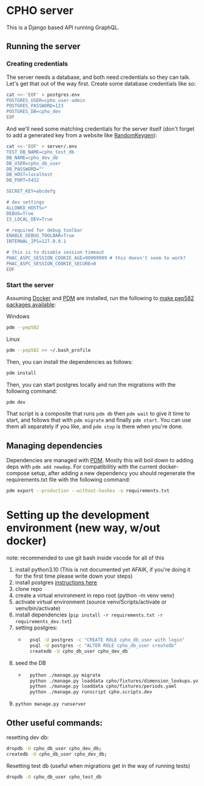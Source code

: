 # CPHO server

This is a Django based API running GraphQL.

## Running the server

### Creating credentials

The server needs a database, and both need credentials so they can talk. Let's get that out of the way first.
Create some database credentials like so:

```sh
cat <<-'EOF' > postgres.env
POSTGRES_USER=cpho_user-admin
POSTGRES_PASSWORD=123
POSTGRES_DB=cpho_dev
EOF
```

And we'll need some matching credentials for the server itself (don't forget to add a generated key from a website like [RandomKeygen](https://randomkeygen.com)):

```sh
cat <<-'EOF' > server/.env
TEST_DB_NAME=cpho_test_db
DB_NAME=cpho_dev_db
DB_USER=cpho_db_user
DB_PASSWORD=""
DB_HOST=localhost
DB_PORT=5432

SECRET_KEY=abcdefg

# dev settings
ALLOWED_HOSTS=*
DEBUG=True
IS_LOCAL_DEV=True

# required for debug toolbar
ENABLE_DEBUG_TOOLBAR=True
INTERNAL_IPS=127.0.0.1

# this is to disable session timeout
PHAC_ASPC_SESSION_COOKIE_AGE=99999999 # this doesn't seem to work?
PHAC_ASPC_SESSION_COOKIE_SECURE=0
EOF
```

### Start the server

Assuming [Docker](https://docs.docker.com/install/) and [PDM](https://pdm.fming.dev/latest/) are installed, run the following to [make pep582 packages available](https://pdm.fming.dev/latest/usage/pep582/#enable-pep-582-globally):

Windows

```sh
pdm --pep582
```

Linux

```sh
pdm --pep582 >> ~/.bash_profile
```

Then, you can install the dependencies as follows:

```sh
pdm install
```

Then, you can start postgres locally and run the migrations with the following command:

```sh
pdm dev
```

That script is a composite that runs `pdm db` then `pdm wait` to give it time to start, and follows that with `pdm migrate` and finally `pdm start`.
You can use them all separately if you like, and `pdm stop` is there when you're done.

## Managing dependencies

Dependencies are managed with [PDM](https://pdm.fming.dev/latest/). Mostly this will boil down to adding deps with `pdm add newdep`.
For compatibilitiy with the current docker-compose setup, after adding a new dependency you should regenerate the requirements.txt file with the following command:

```sh
pdm export --production --without-hashes -o requirements.txt
```

# Setting up the development environment (new way, w/out docker)

note: recommended to use git bash inside vscode for all of this 

1. install python3.10 (This is not documented yet AFAIK, if you're doing it for the first time please write down your steps)
2. install postgres [instructions here](https://github.com/PHACDataHub/phac-django-docs/blob/master/local-dev.md#installing-and-using-postgres-wout-sci-ops-on-windows) 
3. clone repo
4. create a virtual environment in repo root (python -m venv venv)
5. activate virtual environment (source venv/Scripts/activate or venv/bin/activate)
6. install dependencies (`pip install -r requirements.txt -r requirements_dev.txt`)
7. setting postgres:
    - ```bash
        psql -U postgres -c "CREATE ROLE cpho_db_user with login"
        psql -U postgres -c "ALTER ROLE cpho_db_user createdb"
        createdb -U cpho_db_user cpho_dev_db
        ```
8. seed the DB
    - ```bash
        python ./manage.py migrate
        python ./manage.py loaddata cpho/fixtures/dimension_lookups.yaml
        python ./manage.py loaddata cpho/fixtures/periods.yaml
        python ./manage.py runscript cpho.scripts.dev
        ```
9. `python manage.py runserver`

## Other useful commands:

resetting dev db: 
```bash
dropdb -U cpho_db_user cpho_dev_db;
createdb -U cpho_db_user cpho_dev_db;
```

Resetting test db (useful when migrations get in the way of running tests)
```bash
dropdb -U cpho_db_user cpho_test_db
```


